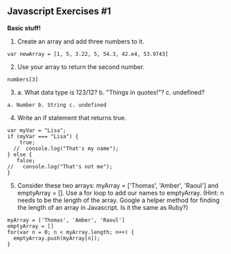 ## Javascript Exercises #1
**Basic stuff!**

1. Create an array and add three numbers to it.
```
var newArray = [1, 5, 3.22, 5, 54.3, 42.e4, 53.9743]
```

2. Use your array to return the second number.
```
numbers[3]
```

3. a. What data type is 123/12? b. "Things in quotes!"? c. undefined?
```
a. Number b. String c. undefined
```
4. Write an if statement that returns true.
```
var myVar = "Lisa";
if (myVar === "Lisa") {
    true;
  //  console.log("That's my name");
} else {
   false;
//   console.log("That's not me");
}
```

5. Consider these two arrays: myArray = ['Thomas', 'Amber', 'Raoul'] and emptyArray = []. Use a for loop to add our names to emptyArray. (Hint: n needs to be the length of the array. Google a helper method for finding the length of an array in Javascript. Is it the same as Ruby?)
```
myArray = ['Thomas', 'Amber', 'Raoul']
emptyArray = []
for(var n = 0; n < myArray.length; n++) {
  emptyArray.push(myArray[n]);
}
```
